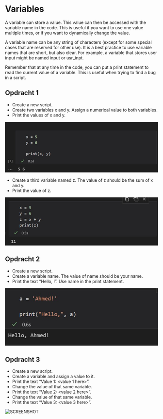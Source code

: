 # Variables
A variable can store a value. This value can then be accessed with the variable name in the code. This is useful if you want to use one value multiple times, or if you want to dynamically change the value.

A variable name can be any string of characters (except for some special cases that are reserved for other use). It is a best practice to use variable names that are short, but also clear. For example, a variable that stores user input might be named input or usr_inpt.

Remember that at any time in the code, you can put a print statement to read the current value of a variable. This is useful when trying to find a bug in a script.


## Opdracht 1

- Create a new script.
- Create two variables x and y. Assign a numerical value to both variables.
- Print the values of x and y.

![SCREENSHOT](../00_includes/python1.jpg)

- Create a third variable named z. The value of z should be the sum of x and y.
- Print the value of z.

![SCREENSHOT](../00_includes/python1_01.jpg)


## Opdracht 2

- Create a new script.
- Create a variable name. The value of name should be your name.
- Print the text “Hello, <your name here>!”. Use name in the print statement.

![SCREENSHOT](../00_includes/python1_02.jpg)


## Opdracht 3

- Create a new script.
- Create a variable and assign a value to it.
- Print the text “Value 1: <value 1 here>”.
- Change the value of that same variable.
- Print the text “Value 2: <value 2 here>”.
- Change the value of that same variable.
- Print the text “Value 3: <value 3 here>”.

![SCREENSHOT](../00_includes/python1_03.jpg)

